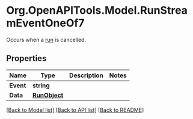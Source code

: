 # Org.OpenAPITools.Model.RunStreamEventOneOf7
Occurs when a [run](/docs/api-reference/runs/object) is cancelled.

## Properties

Name | Type | Description | Notes
------------ | ------------- | ------------- | -------------
**Event** | **string** |  | 
**Data** | [**RunObject**](RunObject.md) |  | 

[[Back to Model list]](../README.md#documentation-for-models) [[Back to API list]](../README.md#documentation-for-api-endpoints) [[Back to README]](../README.md)

